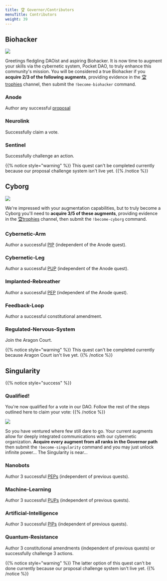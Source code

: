 ```yaml
---
title: 🏆 Governor/Contributors
menuTitle: Contributors
weight: 39
---
```



## Biohacker

![](../../assets/daoist-banner1.png)

Greetings fledgling DAOist and aspiring Biohacker. It is now time to augment your skills via the cybernetic system, Pocket DAO, to truly enhance this community's mission. You will be considered a true Biohacker if you **acquire 2/3 of the following augments**, providing evidence in the [🏆trophies](https://discord.com/channels/553741558869131266/763504639299289138) channel, then submit the `!become-biohacker` command.

### Anode

Author any successful [proposal](../governance/proposals.md)

### Neurolink

Successfully claim a vote.

### Sentinel

Successfully challenge an action.

{{% notice style="warning" %}}
This quest can't be completed currently because our proposal challenge system isn't live yet.
{{% /notice %}}

## Cyborg

![](../../assets/daoist-banner2.png)

We're impressed with your augmentation capabilities, but to truly become a Cyborg you'll need to **acquire 3/5 of these augments**, providing evidence in the [🏆trophies](https://discord.com/channels/553741558869131266/763504639299289138) channel, then submit the `!become-cyborg` command.

### Cybernetic-Arm

Author a successful [PIP](../governance/proposals.md) (independent of the Anode quest).

### Cybernetic-Leg

Author a successful [PUP](../governance/proposals.md) (independent of the Anode quest).

### Implanted-Rebreather

Author a successful [PEP](../governance/proposals.md) (independent of the Anode quest).

### Feedback-Loop

Author a successful constitutional amendment.

### Regulated-Nervous-System

Join the Aragon Court.

{{% notice style="warning" %}}
This quest can't be completed currently because Aragon Court isn't live yet.
{{% /notice %}}

## Singularity

{{% notice style="success" %}}
### Qualified!

You're now qualified for a vote in our DAO. Follow the rest of the steps outlined here to claim your vote:
{{% /notice %}}

![](../../assets/daoist-banner3.png)

So you have ventured where few still dare to go. Your current augments allow for deeply integrated communications with our cybernetic organization. **Acquire every augment from all ranks in the Governor path** then submit the `!become-singularity` command and you may just unlock infinite power... The Singularity is near...

### Nanobots

Author 3 successful [PEPs](../governance/proposals.md) (independent of previous quests).

### Machine-Learning

Author 3 successful [PUPs](../governance/proposals.md) (independent of previous quests).

### Artificial-Intelligence

Author 3 successful [PIPs](../governance/proposals.md) (independent of previous quests).

### Quantum-Resistance

Author 3 constitutional amendments (independent of previous quests) or successfully challenge 3 actions.

{{% notice style="warning" %}}
The latter option of this quest can't be done currently because our proposal challenge system isn't live yet.
{{% /notice %}}
